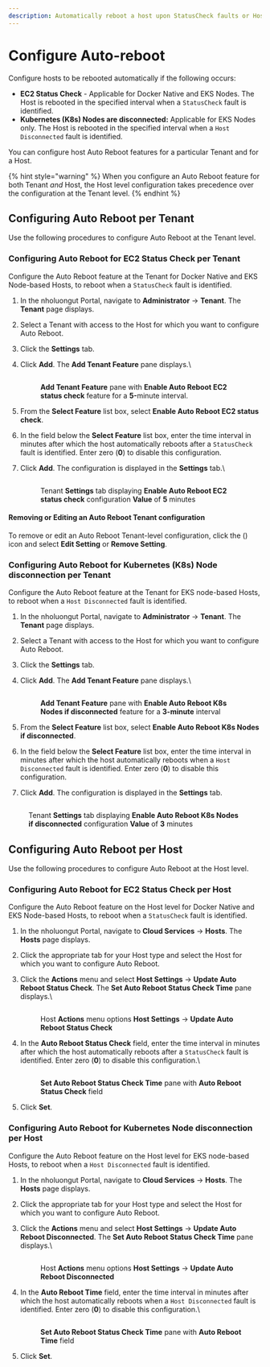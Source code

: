 ```yaml
---
description: Automatically reboot a host upon StatusCheck faults or Host disconnection
---
```


# Configure Auto-reboot

Configure hosts to be rebooted automatically if the following occurs:

* **EC2 Status Check** - Applicable for Docker Native and EKS Nodes. The Host is rebooted in the specified interval when a `StatusCheck` fault is identified.
* **Kubernetes (K8s) Nodes are disconnected:** Applicable for EKS Nodes only. The Host is rebooted in the specified interval when a `Host Disconnected` fault is identified.

You can configure host Auto Reboot features for a particular Tenant and for a Host.&#x20;

{% hint style="warning" %}
When you configure an Auto Reboot feature for both Tenant _and_ Host, the Host level configuration takes precedence over the configuration at the Tenant level.
{% endhint %}

## Configuring Auto Reboot per Tenant <a href="#configuring-auto-reboot-per-tenant" id="configuring-auto-reboot-per-tenant"></a>

Use the following procedures to configure Auto Reboot at the Tenant level.

### Configuring Auto Reboot for EC2 Status Check per Tenant <a href="#configuring-auto-reboot-for-ec2-status-check-per-tenant" id="configuring-auto-reboot-for-ec2-status-check-per-tenant"></a>

Configure the Auto Reboot feature at the Tenant for Docker Native and EKS Node-based Hosts, to reboot when a `StatusCheck` fault is identified.

1. In the nholuongut Portal, navigate to **Administrator** -> **Tenant**. The **Tenant** page displays.
2. Select a Tenant with access to the Host for which you want to configure Auto Reboot.
3. Click the **Settings** tab.
4.  Click **Add**. The **Add Tenant Feature** pane displays.\


    <div align="left">

    <figure><img src="https://files.gitbook.com/v0/b/gitbook-x-prod.appspot.com/o/spaces%2F68cb0s9ce5UIUKWPuYs8%2Fuploads%2F0bZGElNdvPsQrwSYNZ23%2FAR100.png?alt=media&#x26;token=eff8d69e-231b-458d-bf72-4690006952fd" alt=""><figcaption><p><strong>Add Tenant Feature</strong> pane with <strong>Enable Auto Reboot EC2 status check</strong> feature for a <strong>5-</strong>minute interval.</p></figcaption></figure>

    </div>


5. From the **Select Feature** list box, select **Enable Auto Reboot EC2 status check**.
6. In the field below the **Select Feature** list box, enter the time interval in minutes after which the host automatically reboots after a `StatusCheck` fault is identified. Enter zero (**0**) to disable this configuration.
7.  Click **Add**. The configuration is displayed in the **Settings** tab.\


    <div align="left">

    <figure><img src="https://files.gitbook.com/v0/b/gitbook-x-prod.appspot.com/o/spaces%2F68cb0s9ce5UIUKWPuYs8%2Fuploads%2F0C3MgJ6n4vir7b8D1lbe%2FAR101.png?alt=media&#x26;token=cf133b90-7713-4add-8257-8126e1adeb5c" alt=""><figcaption><p>Tenant <strong>Settings</strong> tab displaying <strong>Enable Auto Reboot EC2 status check</strong> configuration <strong>Value</strong> of <strong>5</strong> minutes</p></figcaption></figure>

    </div>

#### Removing or Editing an Auto Reboot Tenant configuration

To remove or edit an Auto Reboot Tenant-level configuration, click the (<img src="https://files.gitbook.com/v0/b/gitbook-x-prod.appspot.com/o/spaces%2F68cb0s9ce5UIUKWPuYs8%2Fuploads%2FLioQS9G5plotRTmoTV88%2FKabab_three_Vertical_dots.png?alt=media&#x26;token=916f86d6-9a94-452f-b7e2-3830d208a28d" alt="" data-size="line">) icon and select **Edit Setting** or **Remove Setting**.

### Configuring Auto Reboot for Kubernetes (K8s) Node disconnection per Tenant <a href="#configuring-auto-reboot-for-kubernetes-k8s-node-disconnection-per-tenant" id="configuring-auto-reboot-for-kubernetes-k8s-node-disconnection-per-tenant"></a>

Configure the Auto Reboot feature at the Tenant for EKS node-based Hosts, to reboot when a `Host Disconnected` fault is identified.

1. In the nholuongut Portal, navigate to **Administrator** -> **Tenant**. The **Tenant** page displays.
2. Select a Tenant with access to the Host for which you want to configure Auto Reboot.
3. Click the **Settings** tab.
4.  Click **Add**. The **Add Tenant Feature** pane displays.\


    <div align="left">

    <figure><img src="https://files.gitbook.com/v0/b/gitbook-x-prod.appspot.com/o/spaces%2F68cb0s9ce5UIUKWPuYs8%2Fuploads%2FnVMHNBsQYthNQacZSycN%2FAR102.png?alt=media&#x26;token=1182e877-97f0-4772-8703-4f4b5ed3f113" alt=""><figcaption><p><strong>Add Tenant Feature</strong> pane with <strong>Enable Auto Reboot K8s Nodes if disconnected</strong> feature for a <strong>3-minute</strong> interval<br></p></figcaption></figure>

    </div>
5. From the **Select Feature** list box, select **Enable Auto Reboot K8s Nodes if disconnected**.
6. In the field below the **Select Feature** list box, enter the time interval in minutes after which the host automatically reboots when a `Host Disconnected` fault is identified. Enter zero (**0**) to disable this configuration.
7. Click **Add**. The configuration is displayed in the **Settings** tab.

<div align="left">

<figure><img src="../../../.gitbook/assets/AR103 (2).png" alt=""><figcaption><p>Tenant <strong>Settings</strong> tab displaying <strong>Enable Auto Reboot K8s Nodes if disconnected</strong> configuration <strong>Value</strong> of <strong>3</strong> minutes</p></figcaption></figure>

</div>

## Configuring Auto Reboot per Host <a href="#configuring-auto-reboot-per-host" id="configuring-auto-reboot-per-host"></a>

Use the following procedures to configure Auto Reboot at the Host level.

### Configuring Auto Reboot for EC2 Status Check per Host <a href="#configuring-auto-reboot-for-ec2-status-check-per-host" id="configuring-auto-reboot-for-ec2-status-check-per-host"></a>

Configure the Auto Reboot feature on the Host level for Docker Native and EKS Node-based Hosts, to reboot when a `StatusCheck` fault is identified.

1. In the nholuongut Portal, navigate to **Cloud Services** -> **Hosts**. The **Hosts** page displays.
2. Click the appropriate tab for your Host type and select the Host for which you want to configure Auto Reboot.
3.  Click the **Actions** menu and select **Host Settings** -> **Update Auto Reboot Status Check**. The **Set Auto Reboot Status Check Time** pane displays.​\


    <div align="left">

    <figure><img src="../../../.gitbook/assets/AR108 (2).png" alt=""><figcaption><p>Host <strong>Actions</strong> menu options <strong>Host Settings</strong> -> <strong>Update Auto Reboot Status Check</strong></p></figcaption></figure>

    </div>


4.  In the **Auto Reboot Status Check** field, enter the time interval in minutes after which the host automatically reboots after a `StatusCheck` fault is identified. Enter zero (**0**) to disable this configuration.\


    <div align="left">

    <figure><img src="../../../.gitbook/assets/AR106.png" alt=""><figcaption><p><strong>Set Auto Reboot Status Check Time</strong> pane with <strong>Auto Reboot Status Check</strong> field</p></figcaption></figure>

    </div>


5. Click **Set**.

### Configuring Auto Reboot for Kubernetes Node disconnection per Host <a href="#configuring-auto-reboot-for-kubernetes-node-disconnection-per-host" id="configuring-auto-reboot-for-kubernetes-node-disconnection-per-host"></a>

Configure the Auto Reboot feature on the Host level for EKS node-based Hosts, to reboot when a `Host Disconnected` fault is identified.

1. In the nholuongut Portal, navigate to **Cloud Services** -> **Hosts**. The **Hosts** page displays.
2. Click the appropriate tab for your Host type and select the Host for which you want to configure Auto Reboot.
3.  Click the **Actions** menu and select **Host Settings** -> **Update Auto Reboot Disconnected**. The **Set Auto Reboot Status Check Time** pane displays.​\


    <div align="left">

    <figure><img src="../../../.gitbook/assets/AR112.png" alt=""><figcaption><p>Host <strong>Actions</strong> menu options <strong>Host Settings</strong> -> <strong>Update Auto Reboot Disconnected</strong></p></figcaption></figure>

    </div>


4.  In the **Auto Reboot Time** field, enter the time interval in minutes after which the host automatically reboots when a `Host Disconnected` fault is identified. Enter zero (**0**) to disable this configuration.\


    <div align="left">

    <figure><img src="../../../.gitbook/assets/AR107.png" alt=""><figcaption><p><strong>Set Auto Reboot Status Check Time</strong> pane with <strong>Auto Reboot Time</strong> field</p></figcaption></figure>

    </div>


5. Click **Set**.

